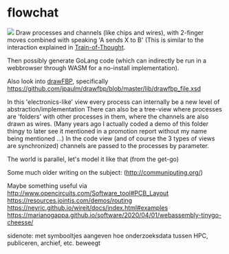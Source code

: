 # flowchat
![](https://repository-images.githubusercontent.com/150806953/3b199200-bc4c-11eb-91a4-f3674a3e1509)
Draw processes and channels (like chips and wires), with 2-finger moves combined with speaking 'A sends X to B'
(This is similar to the interaction explained in [Train-of-Thought](https://github.com/steltenpower/Train-Of-Thought).

Then possibly generate GoLang code (which can indirectly be run in a webbrowser through WASM for a no-install implementation).

Also look into [drawFBP](https://github.com/jpaulm/drawfbp), specifically https://github.com/jpaulm/drawfbp/blob/master/lib/drawfbp_file.xsd

In this 'electronics-like' view every process can internally be a new level of abstraction/implementation
There can also be a tree-view where processes are 'folders' with other processes in them, where the channels are also drawn as wires.
(Many years ago I actually coded a demo of this folder thingy to later see it mentioned in a promotion report without my name being mentioned ...)
In the code view (and of course the 3 types of views are synchronized) channels are passed to the processes by parameter.

The world is parallel, let's model it like that (from the get-go)

Some much older writing on the subject: (http://communiputing.org/)

Maybe something useful via http://www.opencircuits.com/Software_tool#PCB_Layout
https://resources.jointjs.com/demos/routing
https://neyric.github.io/wireit/docs/index.html#examples
https://marianogappa.github.io/software/2020/04/01/webassembly-tinygo-cheesse/

sidenote: met symbooltjes aangeven hoe onderzoeksdata tussen HPC, publiceren, archief, etc. beweegt
